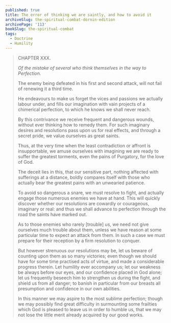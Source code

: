 ```yaml
---
published: true
title: The error of thinking we are saintly, and how to avoid it
archiveSlug: the-spiritual-combat-dornin-edition
archivePage: '113'
bookSlug: the-spiritual-combat
tags:
  - Doctrine
  - Humility
---
```


> CHAPTER XXX.
>
> *Of the mistake of several who think themselves in the way to Perfection.*
>
> The enemy being defeated in his first and second attack, will not fail of renewing it a third time.
>
> He endeavours to make us forget the vices and passions we actually labour under, and fills our imagination with vain projects of a chimerical perfection, to which he knows we shall never reach.
>
> By this contrivance we receive frequent and dangerous wounds, without ever thinking how to remedy them. For such imaginary desires and resolutions pass upon us for real effects, and through a secret pride, we value ourselves as great saints.
>
> Thus, at the very time when the least contradiction or affront is insupportable, we amuse ourselves with imagining we are ready to suffer the greatest torments, even the pains of Purgatory, for the love of God.
>
> The deceit lies in this, that our sensitive part, nothing affected with sufferings at a distance, boldly compares itself with those who actually bear the greatest pains with an unwearied patience.
>
> To avoid so dangerous a snare, we must resolve to fight, and actually engage those numerous enemies we have at hand. This will quickly discover whether our resolutions are cowardly or courageous, imaginary or real: and thus we shall advance to perfection through the road the saints have marked out.
>
> As to those enemies who rarely [trouble] us, we need not give ourselves much trouble about them, unless we have reason at some particular time to expect an attack from them. In such a case we must prepare for their reception by a firm resolution to conquer.
>
> But however strenuous our resolutions may be, let us beware of counting upon them as so many victories; even though we should have for some time practised acts of virtue, and made a considerable progress therein. Let humility ever accompany us; let our weakness be always before our eyes, and our confidence placed in God alone; let us frequently beseech him to strengthen us during the fight, and shield us from all danger; to banish in particular from our breasts all presumption and confidence in our own abilities.
>
> In this manner we may aspire to the most sublime perfection; though we may possibly find great difficulty in surmounting some frailties which God is pleased to leave us in order to humble us, that we may not lose the little merit already acquired by our good works.
